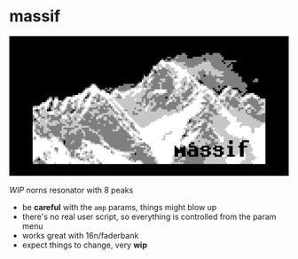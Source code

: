 # massif
![](assets/m.png)

*WIP* norns resonator with 8 peaks

* be **careful** with the ``amp`` params, things might blow up
* there's no real user script, so everything is controlled from the param menu
* works great with 16n/faderbank
* expect things to change, very **wip**
